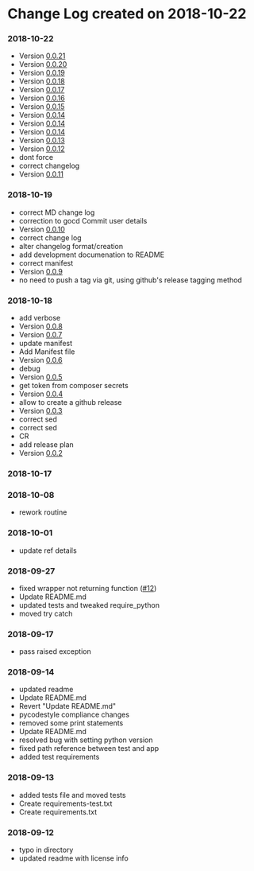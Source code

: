 # Change Log created on 2018-10-22

### 2018-10-22
  * Version [0.0.21](../../releases/tag/0.0.21)
  * Version [0.0.20](../../releases/tag/0.0.20)
  * Version [0.0.19](../../releases/tag/0.0.19)
  * Version [0.0.18](../../releases/tag/0.0.18)
  * Version [0.0.17](../../releases/tag/0.0.17)
  * Version [0.0.16](../../releases/tag/0.0.16)
  * Version [0.0.15](../../releases/tag/0.0.15)
  * Version [0.0.14](../../releases/tag/0.0.14)
  * Version [0.0.14](../../releases/tag/0.0.14)
  * Version [0.0.14](../../releases/tag/0.0.14)
  * Version [0.0.13](../../releases/tag/0.0.13)
  * Version [0.0.12](../../releases/tag/0.0.12)
  * dont force
  * correct changelog
  * Version [0.0.11](../../releases/tag/0.0.11)

### 2018-10-19
  * correct MD change log
  * correction to gocd Commit user details
  * Version [0.0.10](../../releases/tag/0.0.10)
  * correct change log
  * alter changelog format/creation
  * add development documenation to README
  * correct manifest
  * Version [0.0.9](../../releases/tag/0.0.9)
  * no need to push a tag via git, using github's release tagging method

### 2018-10-18
  * add verbose
  * Version [0.0.8](../../releases/tag/0.0.8)
  * Version [0.0.7](../../releases/tag/0.0.7)
  * update manifest
  * Add Manifest file
  * Version [0.0.6](../../releases/tag/0.0.6)
  * debug
  * Version [0.0.5](../../releases/tag/0.0.5)
  * get token from composer secrets
  * Version [0.0.4](../../releases/tag/0.0.4)
  * allow to create a github release
  * Version [0.0.3](../../releases/tag/0.0.3)
  * correct sed
  * correct sed
  * CR
  * add release plan
  * Version [0.0.2](../../releases/tag/0.0.2)

### 2018-10-17

### 2018-10-08
  * rework routine

### 2018-10-01
  * update ref details

### 2018-09-27
  * fixed wrapper not returning function ([#12](../../pull/12))
  * Update README.md
  * updated tests and tweaked require_python
  * moved try catch

### 2018-09-17
  * pass raised exception

### 2018-09-14
  * updated readme
  * Update README.md
  * Revert "Update README.md"
  * pycodestyle compliance changes
  * removed some print statements
  * Update README.md
  * resolved bug with setting python version
  * fixed path reference between test and app
  * added test requirements

### 2018-09-13
  * added tests file and moved tests
  * Create requirements-test.txt
  * Create requirements.txt

### 2018-09-12
  * typo in directory
  * updated readme with license info
